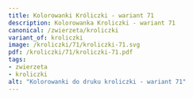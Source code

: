 ```yaml
---
title: Kolorowanki Króliczki - wariant 71
description: Kolorowanka Kroliczki - wariant 71
canonical: /zwierzeta/kroliczki
variant_of: kroliczki
image: /kroliczki/71/kroliczki-71.svg
pdf: /kroliczki/71/kroliczki-71.pdf
tags:
- zwierzeta
- kroliczki
alt: "Kolorowanki do druku kroliczki - wariant 71"
---
```

